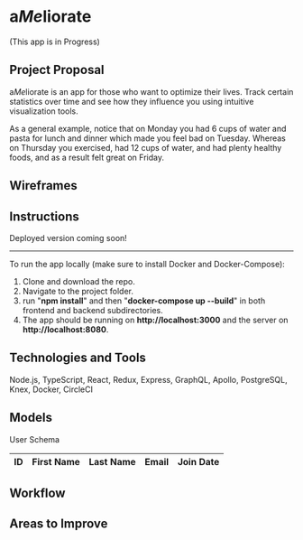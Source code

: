 # a*Me*liorate
(This app is in Progress)


## Project Proposal
a*Me*liorate is an app for those who want to optimize their lives. Track certain statistics over time and see how they influence you using intuitive visualization tools. 

As a general example, notice that on Monday you had 6 cups of water and pasta for lunch and dinner which made you feel bad on Tuesday. Whereas on Thursday you exercised, had 12 cups of water, and had plenty healthy foods, and as a result felt great on Friday. 


## Wireframes


## Instructions
Deployed version coming soon!
_____________

To run the app locally (make sure to install Docker and Docker-Compose):

1. Clone and download the repo.
1. Navigate to the project folder.
1. run "**npm install**" and then "**docker-compose up --build**" in both frontend and backend subdirectories.
1. The app should be running on **http://localhost:3000** and the server on **http://localhost:8080**.



## Technologies and Tools

Node.js, TypeScript, React, Redux, Express, GraphQL, Apollo, PostgreSQL, Knex, Docker, CircleCI


## Models
User Schema

| ID    | First Name  | Last Name   | Email  | Join Date  |
|:------|:------------|:------------|:-------|:-----------|


## Workflow


## Areas to Improve
